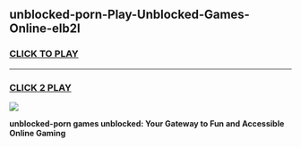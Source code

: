 
## unblocked-porn-Play-Unblocked-Games-Online-elb2l
<h3>
<a href="https://premium76.site?title=unblocked-porn&ref=25A">CLICK TO PLAY</a></h3>
<hr>

<h3>
<a href="https://premium76.site?title=unblocked-porn&ref=25A">CLICK 2 PLAY</a>
  
</h3>

<a href="https://premium76.site?title=unblocked-porn&ref=25A"><img src="https://clearcache.store/games.png"></a>


**unblocked-porn games unblocked: Your Gateway to Fun and Accessible Online Gaming**
